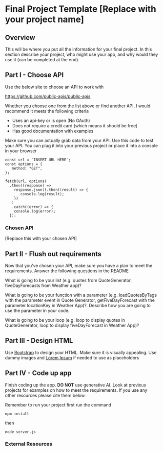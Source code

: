 # Final Project Template [Replace with your project name]

## Overview

This will be where you put all the information for your final project. In this section describe your project, who might use your app, and why would they use it (can be completed at the end).

## Part I - Choose API

Use the below site to choose an API to work with

https://github.com/public-apis/public-apis

Whether you choose one from the list above or find another API, I would recommend it meets the following criteria

- Uses an api-key or is open (No OAuth)
- Does not require a credit card (which means it should be free)
- Has good documentation with examples

Make sure you can actually grab data from your API. Use this code to test your API. You can plug it into your previous project or place it into a console in your browser 
```
const url = `INSERT URL HERE`;
const options = {
   method: "GET",
};

fetch(url, options)
  .then((response) =>
    response.json().then((result) => {
       console.log(result);
    })
   )
   .catch((error) => {
    console.log(error);
  });
```

### Chosen API

[Replace this with your chosen API]

## Part II - Flush out requirements

Now that you've chosen your API, make sure you have a plan to meet the requirements. Answer the following questions in the README

What is going to be your list (e.g. quotes from QuoteGenerator, fiveDayForecasts from Weather app)?

What is going to be your function with a parameter (e.g. loadQuotesByTags with the parameter event in Quote Generator, getFiveDayForecast with the parameter locationKey in Weather App)?. Describe how you are going to use the parameter in your code.

What is going to be your loop (e.g. loop to display quotes in QuoteGenerator, loop to display fiveDayForecast in Weather App)?

## Part III - Design HTML

Use [Bootstrap](https://getbootstrap.com/docs/5.3/getting-started/introduction/) to design your HTML. Make sure it is visually appealing. Use dummy images and [Lorem Ipsum](https://loremipsum.io/) if needed to use as placeholders

## Part IV - Code up app

Finish coding up the app. **DO NOT** use generative AI. Look at previous projects for examples on how to meet the requirements. If you use any other resources please cite them below.

Remember to run your project first run the command

`npm install`

then

`node server.js`

### External Resources
